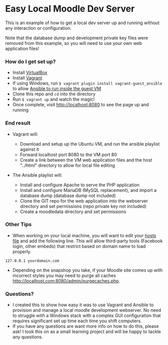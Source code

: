 # Easy Local Moodle Dev Server #

This is an example of how to get a local dev server up and running without any interaction or configuration.

Note that the database dump and development private key files were removed from this example, so you will need to use your own web application files!

### How do I get set up? ###

* Install [VirtualBox](https://www.virtualbox.org)
* Install [Vagrant](https://www.vagrantup.com)
* If using Windows, run `$ vagrant plugin install vagrant-guest_ansible` to allow [Ansible to run inside the guest VM](https://github.com/vovimayhem/vagrant-guest_ansible)
* Clone this repo and `cd` into the directory
* Run `$ vagrant up` and watch the magic!
* Once complete, visit <http://localhost:8080> to see the page up and running

### End result ###

* Vagrant will:
  * Download and setup up the Ubuntu VM, and run the ansible playlist against it
  * Forward localhost port 8080 to the VM port 80
  * Create a link between the VM web application files and the host "../html" directory to allow for local file editing
  
* The Ansible playlist will:
  * Install and configure Apache to serve the PHP application
  * Install and configure MariaDB (MySQL replacement), and import a database dump (database dump not included)
  * Clone the GIT repo for the web application into the webserver directory and set permissions (repo private key not included)
  * Create a moodledata directory and set permissions

### Other Tips ###

* When working on your local machine, you will want to edit your [hosts file](https://www.google.com/?ion=1&espv=2#q=edit%20hosts%20file) and add the following line. This will allow third-party tools (Facebook login, other embeds) that restrict based on domain name to load properly.
```
127.0.0.1 yourdomain.com
```
* Depending on the snapshop you take, if your Moodle site comes up with incorrect styles you may need to purge all caches <http://localhost.com:8080/admin/purgecaches.php>.

### Questions? ###

* I created this to show how easy it was to use Vagrant and Ansible to provision and manage a local moodle development webserver. No need to struggle with a Windows stack with a complex GUI configuration that requires significant set up time each time you shift computers.
* If you have any questions are want more info on how to do this, please ask! I took this on as a small learning project and will be happy to tackle any questions.
